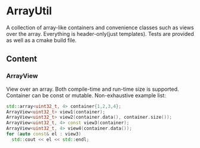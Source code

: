 # ArrayUtil
A collection of array-like containers and convenience classes such as views over the array. Everything is header-only(just templates). Tests are provided as well as a cmake build file.


## Content
### ArrayView
View over an array. Both compile-time and run-time size is supported. Container can be const or mutable. Non-exhaustive example list:
```c++
std::array<uint32_t, 4> container{1,2,3,4};
ArrayView<uint32_t> view1(container);
ArrayView<uint32_t> view2(container.data(), container.size());
ArrayView<uint32_t, 4> const view3(container);
ArrayView<uint32_t, 4> view4(container.data());
for (auto const& el : view3)
  std::cout << el << std::endl;
```
